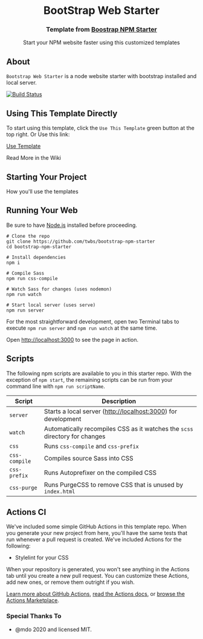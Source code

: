 <h1 align="center">
  BootStrap Web Starter
</h1>

<h3 align="center">Template from <a href="https://github.com/twbs/bootstrap-npm-starter">Boostrap NPM Starter</a> </h3>

<p align="center">Start your NPM website faster using this customized templates</p>

## About

`Bootstrap Web Starter` is a node website starter with bootstrap installed and local server. 

[![Build Status](https://github.com/ChrisAchinga/Bootstrap-Starter/workflows/CI/badge.svg)](https://github.com/ChrisAchinga/Bootstrap-Starter/actions)

## Using This Template Directly

To start using this template, click the `Use This Template` green button at the top right. Or Use this link:

[Use Template](https://github.com/ChrisAchinga/Bootstrap-Starter/generate)

Read More in the Wiki


## Starting Your Project

How you'll use the templates

## Running Your Web

Be sure to have [Node.js](https://nodejs.org/) installed before proceeding.

```shell
# Clone the repo
git clone https://github.com/twbs/bootstrap-npm-starter
cd bootstrap-npm-starter

# Install dependencies
npm i

# Compile Sass
npm run css-compile

# Watch Sass for changes (uses nodemon)
npm run watch

# Start local server (uses serve)
npm run server
```

For the most straightforward development, open two Terminal tabs to execute `npm run server` and `npm run watch` at the same time.

Open <http://localhost:3000> to see the page in action.

## Scripts

The following npm scripts are available to you in this starter repo. With the exception of `npm start`, the remaining scripts can be run from your command line with `npm run scriptName`.

| Script | Description |
| --- | --- |
| `server` | Starts a local server (<http://localhost:3000>) for development |
| `watch` | Automatically recompiles CSS as it watches the `scss` directory for changes |
| `css` | Runs `css-compile` and `css-prefix` |
| `css-compile` | Compiles source Sass into CSS |
| `css-prefix` | Runs Autoprefixer on the compiled CSS |
| `css-purge` | Runs PurgeCSS to remove CSS that is unused by `index.html` |

## Actions CI

We've included some simple GitHub Actions in this template repo. When you generate your new project from here, you'll have the same tests that run whenever a pull request is created. We've included Actions for the following:

- Stylelint for your CSS

When your repository is generated, you won't see anything in the Actions tab until you create a new pull request. You can customize these Actions, add new ones, or remove them outright if you wish.

[Learn more about GitHub Actions](https://github.com/features/actions), [read the Actions docs](https://help.github.com/en/actions), or [browse the Actions Marketplace](https://github.com/marketplace/actions).


### Special Thanks To

- @mdo 2020 and licensed MIT.
